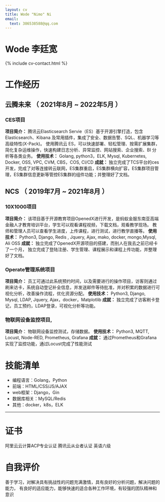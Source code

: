 ```yaml
---
layout: cv
title: Wode "Nimo" Ni
email:
  text: 386538588@qq.com
---
```


# Wode **李廷宽**

<!--
include contact information from the front matter
Supported arguments:
    - homepage: url, text
    - phone
    - email
-->

{% include cv-contact.html %}

# 工作经历

## 云腾未来 （ 2021年8月 ~ 2022年5月 ）

### CES项目
**项目简介：**
腾讯云Elasticsearch Servie（ES）基于开源引擎打造，包含Elasticsearch、Kibana 及常用插件，集成了安全、数据告警、SQL、机器学习等高级特性(X-Pack)。
使用腾讯云 ES，可以快速部署、轻松管理、按需扩展集群，简化复杂运维操作，快速构建日志分析、异常监控、网站搜索、企业搜索、BI 分析等各类业务。
**使用技术：**
Golang, python3，ELK, Mysql, Kubernetes, Docker, OSS, VPC, CVM, CBS，COS, CI/CD 
**成就：**
独立完成了TCS平台的ces开发，完成了对等连接转云联网，ES集群重启，ES集群横向扩容，ES集群项目管理，ES集群信息更新等管控ES集群的组件功能；并整理好了文档。


## NCS （ 2019年7月 ~ 2021年8月 ）

### 10X1000项目 
**项目简介：**
该项目基于开源教育项目OpenedX进行开发，是蚂蚁金服东南亚高端金融人才教育培训平台，学生可以观看课程视频，下载文档，观看教学现场。
教师和管理人员可以查看学生进度，上传课程，进行测试，进行教学直播等。
**使用技术：**
Python3, Django, Redis ,  Jquery, Ajax, mako, docker, mongo,Mysql, Ali OSS
**成就：**
独立完成了OpenedX开源项目的搭建，而别人在我去之前已经卡了一个月，
独立完成了登陆注册、学生管理、课程展示和课程上传功能，并整理好了文档。

### Operate管理系统项目
**项目简介：**
员工可通过此系统预约时间，以及需要进行的操作项目，访客则通过刷来访卡，系统自动登记补全信息，并发送邮件等待批准，并对积累的数据进行可视化分析，改善操作流程，优化资源分配。
**使用技术：**
Python3, Django, Mysql, LDAP, Jquery, Ajax，docker，Matplotlib
**成就：**
独立完成了访客刷卡登记，员工预约，LDAP登录，可视化分析等功能。


### 物联网设备监控项目,
**项目简介**：
物联网设备监控测试，存储数据。
**使用技术：**
Python3, MQTT, Locust,  Node-RED, Prometheus, Grafana
**成就：**
通过Prometheus和Grafana实现了监控功能，通过Locust完成了性能测试
 
    
# 技能清单
- 编程语言：Golang，Python
- 前端：HTML/CSS/JS/AJAX
- web框架：Django，Gin
- 数据库相关：MySQL/Redis
- 其他：docker，k8s，ELK
      
---      
# 证书
阿里云云计算ACP专业认证
腾讯云从业者认证
英语六级
# 自我评价
善于学习，对解决具有挑战性的问题充满激情，具有良好的分析问题，解决问题的能力，
有良好的适应能力，能够快速的适合各种工作环境，有较强的团队精神和意识
